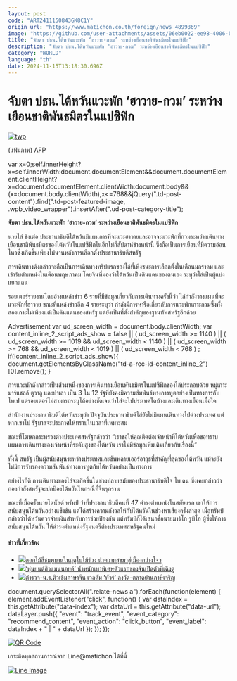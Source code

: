 ```yaml
---
layout: post
code: "ART2411150843GK8C1Y"
origin_url: "https://www.matichon.co.th/foreign/news_4899869"
image: "https://github.com/user-attachments/assets/06eb0022-ee98-4006-b23a-3d094fd54574"
title: "จับตา ปธน.ไต้หวันแวะพัก ‘ฮาวาย-กวม’ ระหว่างเยือนชาติพันธมิตรในแปซิฟิก"
description: "จับตา ปธน.ไต้หวันแวะพัก 'ฮาวาย-กวม' ระหว่างเยือนชาติพันธมิตรในแปซิฟิก"
category: "WORLD"
language: "th"
date: 2024-11-15T13:18:30.696Z
---
```


# จับตา ปธน.ไต้หวันแวะพัก ‘ฮาวาย-กวม’ ระหว่างเยือนชาติพันธมิตรในแปซิฟิก

[![](https://www.matichon.co.th/wp-content/uploads/2024/11/twp.jpg "twp")](https://www.matichon.co.th/wp-content/uploads/2024/11/twp.jpg)

(แฟ้มภาพ) AFP

var x=0;self.innerHeight?x=self.innerWidth:document.documentElement&&document.documentElement.clientHeight?x=document.documentElement.clientWidth:document.body&&(x=document.body.clientWidth),x<=768&&jQuery(".td-post-content").find(".td-post-featured-image, .wpb\_video\_wrapper").insertAfter(".ud-post-category-title");

**จับตา ปธน.ไต้หวันแวะพัก ‘ฮาวาย-กวม’ ระหว่างเยือนชาติพันธมิตรในแปซิฟิก**

นายไล่ ชิงเต๋อ ประธานาธิบดีไต้หวันมีแผนการที่จะแวะฮาวายและอาจจะแวะพักที่กวมระหว่างเดินทางเยือนชาติพันธมิตรของไต้หวันในแปซิฟิกในอีกไม่กี่สัปดาห์ข้างหน้านี้ ซึ่งถือเป็นการเยือนที่มีความอ่อนไหวซึ่งเกิดขึ้นเพียงไม่นานหลังการเลือกตั้งประธานาธิบดีสหรัฐ

การเดินทางดังกล่าวจะถือเป็นการเดินทางทริปแรกของไล่ที่เพิ่งชนะการเลือกตั้งในเดือนมกราคม และเข้ารับตำแหน่งในเดือนพฤษภาคม โดยจีนที่มองว่าไต้หวันเป็นดินแดนของตนเอง ระบุว่าไล่เป็นผู้แบ่งแยกแดน

รอยเตอร์รายงานโดยอ้างแหล่งข่าว 6 รายที่มีข้อมูลเกี่ยวกับการเดินทางครั้งนี้ว่า ไล่กำลังวางแผนที่จะแวะพักที่ฮาวาย ขณะที่แหล่งข่าวอีก 4 รายระบุว่า กำลังมีการหารือเกี่ยวกับการแวะพักเกาะกวมซึ่งทั้งสองเกาะไม่เพียงแต่เป็นดินแดนของสหรัฐ แต่ยังเป็นที่ตั้งสำคัญของฐานทัพสหรัฐอีกด้วย

Advertisement var ud\_screen\_width = document.body.clientWidth; var content\_inline\_2\_script\_ads\_show = false || ( ud\_screen\_width >= 1140 ) || ( ud\_screen\_width >= 1019 && ud\_screen\_width < 1140 ) || ( ud\_screen\_width >= 768 && ud\_screen\_width < 1019 ) || ( ud\_screen\_width < 768 ) ; if(!content\_inline\_2\_script\_ads\_show){ document.getElementsByClassName("td-a-rec-id-content\_inline\_2")\[0\].remove(); }

การแวะพักดังกล่าวเป็นส่วนหนึ่งของการเดินทางเยือนพันธมิตรในแปซิฟิกของไล่ประกอบด้วย หมู่เกาะมาร์แชลล์ ตูวาลู และปาเลา เป็น 3 ใน 12 รัฐที่ยังคงมีความสัมพันธ์ทางการทูตอย่างเป็นทางการกับไทเป แต่รอยเตอร์ไม่สามารถระบุได้อย่างชัดเจนว่าไล่จะไปประเทศใดบ้างและเดินทางเยือนเมื่อใด

สำนักงานประธานาธิบดีไต้หวันระบุว่า ปัจจุบันประธานาธิบดีไล่ยังไม่มีแผนเดินทางไปต่างประเทศ แต่หากเขาไป รัฐบาลจะประกาศให้ทราบในเวลาที่เหมาะสม

ขณะที่โฆษกกระทรวงต่างประเทศสหรัฐกล่าวว่า “เราขอให้คุณติดต่อเจ้าหน้าที่ไต้หวันเพื่อขอทราบแผนการเดินทางของเจ้าหน้าที่ระดับสูงของไต้หวัน เราไม่มีข้อมูลเพิ่มเติมเกี่ยวกับเรื่องนี้”

ทั้งนี้ สหรัฐ เป็นผู้สนับสนุนระหว่างประเทศและซัพพลายเออร์อาวุธที่สำคัญที่สุดของไต้หวัน แม้จะยังไม่มีการรับรองความสัมพันธ์ทางการทูตกับไต้หวันอย่างเป็นทางการ

อย่างไรก็ดี การเดินทางของไล่จะเกิดขึ้นในช่วงปลายสมัยของประธานาธิบดีโจ ไบเดน ซึ่งเคยกล่าวว่ากองกำลังสหรัฐจะปกป้องไต้หวันในกรณีที่จีนรุกราน

ขณะที่เมื่อครั้งนายโดนัลด์ ทรัมป์ ว่าที่ประธานาธิบดีคนที่ 47 ดำรงตำแหน่งในสมัยแรก เขาให้การสนับสนุนไต้หวันอย่างแข็งขัน แต่ได้สร้างความกังวลให้กับไต้หวันในช่วงหาเสียงครั้งล่าสุด เมื่อทรัมป์กล่าวว่าไต้หวันควรจ่ายเงินสำหรับการช่วยป้องกัน แต่ทรัมป์ก็ได้เสนอชื่อนายมาร์โก รูบิโอ ผู้ซึ่งให้การสนับสนุนไต้หวัน ให้ดำรงตำแหน่งรัฐมนตรีต่างประเทศสหรัฐคนใหม่

#### ข่าวที่เกี่ยวข้อง

*   [![](https://www.matichon.co.th/wp-content/uploads/2024/11/image1-3.png)ดอกไม้สีชมพูบานในฤดูใบไม้ร่วง นำความสุขมาสู่เมืองกว่างโจว](https://www.matichon.co.th/advertorial/news_4898644)
*   [![](https://www.matichon.co.th/wp-content/uploads/2024/11/image1-2.png)‘หุ่นยนต์ฮิวแมนนอยด์’ น้ำหนักเบาพิเศษตัวแรกของจีนเปิดตัวที่เฉิงตู](https://www.matichon.co.th/advertorial/news_4898632)
*   [![](https://www.matichon.co.th/wp-content/uploads/2024/11/56-1.jpg)ตำรวจ-น.ร.ติวเข้มภาษาจีน เวลคัม ‘ทัวร์’ ลงวัด-ตลาดย่านภาษีเจริญ](https://www.matichon.co.th/local/news_4890678)

document.querySelectorAll(".relate-news a").forEach(function(element) { element.addEventListener("click", function() { var dataIndex = this.getAttribute("data-index"); var dataUrl = this.getAttribute("data-url"); dataLayer.push({ "event": "track\_event", "event\_category": "recommend\_content", "event\_action": "click\_button", "event\_label": dataIndex + " | " + dataUrl }); }); });

[![QR Code](https://www.matichon.co.th/wp-content/uploads/2023/07/wob1371z.jpg)](https://lin.ee/ht0nDxX)

เกาะติดทุกสถานการณ์จาก Line@matichon ได้ที่นี่

[![Line Image](https://www.matichon.co.th/wp-content/uploads/2023/07/th.png)](https://lin.ee/ht0nDxX)